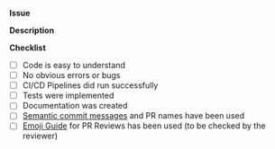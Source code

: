 **Issue**


**Description**


**Checklist**
* [ ] Code is easy to understand
* [ ] No obvious errors or bugs
* [ ] CI/CD Pipelines did run successfully
* [ ] Tests were implemented
* [ ] Documentation was created
* [ ] [Semantic commit messages](https://gist.github.com/joshbuchea/6f47e86d2510bce28f8e7f42ae84c716) and PR names have been used
* [ ] [Emoji Guide](https://github.com/erikthedeveloper/code-review-emoji-guide) for PR Reviews has been used (to be checked by the reviewer)

